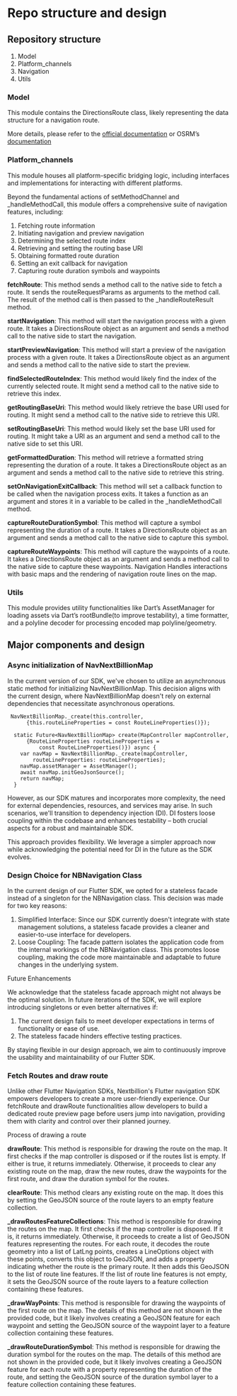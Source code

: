 # Repo structure and design

## Repository structure
1. Model
2. Platform_channels
3. Navigation
4. Utils

### Model
This module contains the DirectionsRoute class, likely representing the data structure for a navigation route.

More details, please refer to the [official documentation](https://docs.nextbillion.ai/docs/navigation/api/navigation) or OSRM’s [documentation](https://project-osrm.org/docs/v5.5.1/api/#result-objects)

### Platform_channels
This module houses all platform-specific bridging logic, including interfaces and implementations for interacting with different platforms.

Beyond the fundamental actions of setMethodChannel and _handleMethodCall, this module offers a comprehensive suite of navigation features, including:

1. Fetching route information
2. Initiating navigation and preview navigation
3. Determining the selected route index
4. Retrieving and setting the routing base URI
5. Obtaining formatted route duration
6. Setting an exit callback for navigation
7. Capturing route duration symbols and waypoints

**fetchRoute**: This method sends a method call to the native side to fetch a route. It sends the routeRequestParams as arguments to the method call. The result of the method call is then passed to the _handleRouteResult method.

**startNavigation**: This method will start the navigation process with a given route. It takes a DirectionsRoute object as an argument and sends a method call to the native side to start the navigation.

**startPreviewNavigation**: This method will start a preview of the navigation process with a given route. It takes a DirectionsRoute object as an argument and sends a method call to the native side to start the preview.

**findSelectedRouteIndex**: This method would likely find the index of the currently selected route. It might send a method call to the native side to retrieve this index.

**getRoutingBaseUri**: This method would likely retrieve the base URI used for routing. It might send a method call to the native side to retrieve this URI.

**setRoutingBaseUri**: This method would likely set the base URI used for routing. It might take a URI as an argument and send a method call to the native side to set this URI.

**getFormattedDuration**: This method will retrieve a formatted string representing the duration of a route. It takes a DirectionsRoute object as an argument and sends a method call to the native side to retrieve this string.

**setOnNavigationExitCallback**: This method will set a callback function to be called when the navigation process exits. It takes a function as an argument and stores it in a variable to be called in the _handleMethodCall method.

**captureRouteDurationSymbol**: This method will capture a symbol representing the duration of a route. It takes a DirectionsRoute object as an argument and sends a method call to the native side to capture this symbol.

**captureRouteWaypoints**: This method will capture the waypoints of a route. It takes a DirectionsRoute object as an argument and sends a method call to the native side to capture these waypoints.
Navigation
Handles interactions with basic maps and the rendering of navigation route lines on the map.

### Utils
This module provides utility functionalities like Dart’s AssetManager for loading assets via Dart’s rootBundle(to improve testability), a time formatter, and a polyline decoder for processing encoded map polyline/geometry.

## Major components and design
### Async initialization of NavNextBillionMap
In the current version of our SDK, we've chosen to utilize an asynchronous static method for initializing NavNextBillionMap. This decision aligns with the current design, where NavNextBillionMap doesn't rely on external dependencies that necessitate asynchronous operations.
```
 NavNextBillionMap._create(this.controller,
      {this.routeLineProperties = const RouteLineProperties()});

  static Future<NavNextBillionMap> create(MapController mapController,
      {RouteLineProperties routeLineProperties =
          const RouteLineProperties()}) async {
    var navMap = NavNextBillionMap._create(mapController,
        routeLineProperties: routeLineProperties);
    navMap.assetManager = AssetManager();
    await navMap.initGeoJsonSource();
    return navMap;
  }
```

However, as our SDK matures and incorporates more complexity, the need for external dependencies, resources, and services may arise. In such scenarios, we'll transition to dependency injection (DI). DI fosters loose coupling within the codebase and enhances testability – both crucial aspects for a robust and maintainable SDK.

This approach provides flexibility. We leverage a simpler approach now while acknowledging the potential need for DI in the future as the SDK evolves.

### Design Choice for NBNavigation Class
In the current design of our Flutter SDK, we opted for a stateless facade instead of a singleton for the NBNavigation class. This decision was made for two key reasons:
1. Simplified Interface: Since our SDK currently doesn't integrate with state management solutions, a stateless facade provides a cleaner and easier-to-use interface for developers.
2. Loose Coupling: The facade pattern isolates the application code from the internal workings of the NBNavigation class. This promotes loose coupling, making the code more maintainable and adaptable to future changes in the underlying system.

Future Enhancements

We acknowledge that the stateless facade approach might not always be the optimal solution. In future iterations of the SDK, we will explore introducing singletons or even better alternatives if:
1. The current design fails to meet developer expectations in terms of functionality or ease of use.
2. The stateless facade hinders effective testing practices.
   
By staying flexible in our design approach, we aim to continuously improve the usability and maintainability of our Flutter SDK.

### Fetch Routes and draw route
Unlike other Flutter Navigation SDKs, Nextbillion's Flutter navigation SDK empowers developers to create a more user-friendly experience.  Our fetchRoute and drawRoute functionalities allow developers to build a dedicated route preview page before users jump into navigation, providing them with clarity and control over their planned journey.

Process of drawing a route

**drawRoute**: This method is responsible for drawing the route on the map. It first checks if the map controller is disposed or if the routes list is empty. If either is true, it returns immediately. Otherwise, it proceeds to clear any existing route on the map, draw the new routes, draw the waypoints for the first route, and draw the duration symbol for the routes.

**clearRoute**: This method clears any existing route on the map. It does this by setting the GeoJSON source of the route layers to an empty feature collection.

**_drawRoutesFeatureCollections**: This method is responsible for drawing the routes on the map. It first checks if the map controller is disposed. If it is, it returns immediately. Otherwise, it proceeds to create a list of GeoJSON features representing the routes. For each route, it decodes the route geometry into a list of LatLng points, creates a LineOptions object with these points, converts this object to GeoJSON, and adds a property indicating whether the route is the primary route. It then adds this GeoJSON to the list of route line features. If the list of route line features is not empty, it sets the GeoJSON source of the route layers to a feature collection containing these features.

**_drawWayPoints**: This method is responsible for drawing the waypoints of the first route on the map. The details of this method are not shown in the provided code, but it likely involves creating a GeoJSON feature for each waypoint and setting the GeoJSON source of the waypoint layer to a feature collection containing these features.

**_drawRouteDurationSymbol**: This method is responsible for drawing the duration symbol for the routes on the map. The details of this method are not shown in the provided code, but it likely involves creating a GeoJSON feature for each route with a property representing the duration of the route, and setting the GeoJSON source of the duration symbol layer to a feature collection containing these features.




